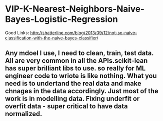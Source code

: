 # VIP-K-Nearest-Neighbors-Naive-Bayes-Logistic-Regression
Good Links:
http://shatterline.com/blog/2013/09/12/not-so-naive-classification-with-the-naive-bayes-classifier/

## Any mdoel I use, I need to clean, train, test data. All are very common in all the APIs.scikit-lean has super brilliant libs to use. so really for ML engineer code to wriote is like nothing. What you need  is to undertand the real data and make chnages in the data accordingly. Just most of the work is in modelling data. Fixing underfit or overfit data - super critical to have data normalized.  
